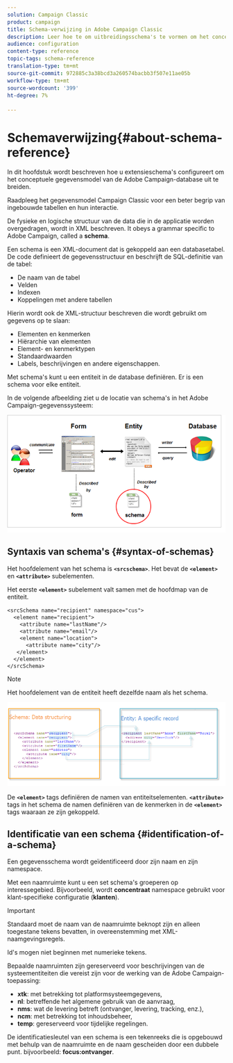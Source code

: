 ```yaml
---
solution: Campaign Classic
product: campaign
title: Schema-verwijzing in Adobe Campaign Classic
description: Leer hoe te om uitbreidingsschema's te vormen om het conceptuele gegevensmodel van het gegevensbestand van Adobe Campaign Classic uit te breiden.
audience: configuration
content-type: reference
topic-tags: schema-reference
translation-type: tm+mt
source-git-commit: 972885c3a38bcd3a260574bacbb3f507e11ae05b
workflow-type: tm+mt
source-wordcount: '399'
ht-degree: 7%

---
```



# Schemaverwijzing{#about-schema-reference}

In dit hoofdstuk wordt beschreven hoe u extensieschema&#39;s configureert om het conceptuele gegevensmodel van de Adobe Campaign-database uit te breiden.

Raadpleeg het gegevensmodel [](https://helpx.adobe.com/nl/campaign/kb/acc-datamodel.html)Campaign Classic voor een beter begrip van ingebouwde tabellen en hun interactie.

De fysieke en logische structuur van de data die in de applicatie worden overgedragen, wordt in XML beschreven. It obeys a grammar specific to Adobe Campaign, called a **schema**.

Een schema is een XML-document dat is gekoppeld aan een databasetabel. De code definieert de gegevensstructuur en beschrijft de SQL-definitie van de tabel:

* De naam van de tabel
* Velden
* Indexen
* Koppelingen met andere tabellen

Hierin wordt ook de XML-structuur beschreven die wordt gebruikt om gegevens op te slaan:

* Elementen en kenmerken
* Hiërarchie van elementen
* Element- en kenmerktypen
* Standaardwaarden
* Labels, beschrijvingen en andere eigenschappen.

Met schema&#39;s kunt u een entiteit in de database definiëren. Er is een schema voor elke entiteit.

In de volgende afbeelding ziet u de locatie van schema&#39;s in het Adobe Campaign-gegevenssysteem:

![](assets/reference_schema_intro.png)

## Syntaxis van schema&#39;s {#syntax-of-schemas}

Het hoofdelement van het schema is **`<srcschema>`**. Het bevat de **`<element>`** en **`<attribute>`** subelementen.

Het eerste **`<element>`** subelement valt samen met de hoofdmap van de entiteit.

```
<srcSchema name="recipient" namespace="cus">
  <element name="recipient">  
    <attribute name="lastName"/>
    <attribute name="email"/>
    <element name="location">
      <attribute name="city"/>
   </element>
  </element>
</srcSchema>
```

>[!NOTE]
>
>Het hoofdelement van de entiteit heeft dezelfde naam als het schema.

![](assets/s_ncs_configuration_schema_and_entity.png)

De **`<element>`** tags definiëren de namen van entiteitselementen. **`<attribute>`** tags in het schema de namen definiëren van de kenmerken in de **`<element>`** tags waaraan ze zijn gekoppeld.

## Identificatie van een schema {#identification-of-a-schema}

Een gegevensschema wordt geïdentificeerd door zijn naam en zijn namespace.

Met een naamruimte kunt u een set schema&#39;s groeperen op interessegebied. Bijvoorbeeld, wordt **concentraat** namespace gebruikt voor klant-specifieke configuratie (**klanten**).

>[!IMPORTANT]
>
>Standaard moet de naam van de naamruimte beknopt zijn en alleen toegestane tekens bevatten, in overeenstemming met XML-naamgevingsregels.
>
>Id&#39;s mogen niet beginnen met numerieke tekens.

Bepaalde naamruimten zijn gereserveerd voor beschrijvingen van de systeementiteiten die vereist zijn voor de werking van de Adobe Campaign-toepassing:

* **xtk**: met betrekking tot platformsysteemgegevens,
* **nl**: betreffende het algemene gebruik van de aanvraag,
* **nms**: wat de levering betreft (ontvanger, levering, tracking, enz.),
* **ncm**: met betrekking tot inhoudsbeheer,
* **temp**: gereserveerd voor tijdelijke regelingen.

De identificatiesleutel van een schema is een tekenreeks die is opgebouwd met behulp van de naamruimte en de naam gescheiden door een dubbele punt. bijvoorbeeld: **focus:ontvanger**.
